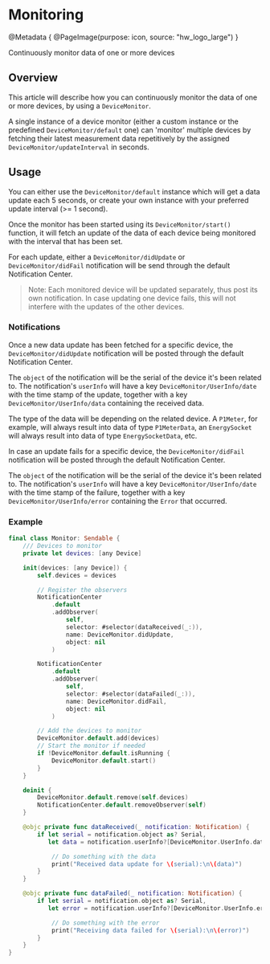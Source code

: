 # Monitoring

@Metadata {
    @PageImage(purpose: icon, source: "hw_logo_large")
}

Continuously monitor data of one or more devices

## Overview

This article will describe how you can continuously monitor the data of one or more devices,
by using a ``DeviceMonitor``.

A single instance of a device monitor (either a custom instance or the predefined 
``DeviceMonitor/default`` one) can 'monitor' multiple devices by fetching their latest
measurement data repetitively by the assigned ``DeviceMonitor/updateInterval`` in seconds.

## Usage

You can either use the ``DeviceMonitor/default`` instance which will get a data update each 5 seconds,
or create your own instance with your preferred update interval (>= 1 second).

Once the monitor has been started using its ``DeviceMonitor/start()`` function, it will fetch 
an update of the data of each device being monitored with the interval that has been set.

For each update, either a ``DeviceMonitor/didUpdate`` or ``DeviceMonitor/didFail`` notification 
will be send through the default Notification Center.

> Note:
Each monitored device will be updated separately, thus post its own notification.
In case updating one device fails, this will not interfere with the updates of the 
other devices.

### Notifications

Once a new data update has been fetched for a specific device, the ``DeviceMonitor/didUpdate``
notification will be posted through the default Notification Center.

The `object` of the notification will be the serial of the device it's been related to.
The notification's `userInfo` will have a key ``DeviceMonitor/UserInfo/date`` with the time stamp of
the update, together with a key ``DeviceMonitor/UserInfo/data`` containing the received data.

The type of the data will be depending on the related device.
A ``P1Meter``, for example, will always result into data of type ``P1MeterData``,
an ``EnergySocket`` will always result into data of type ``EnergySocketData``, etc.

In case an update fails for a specific device, the ``DeviceMonitor/didFail`` notification 
will be posted through the default Notification Center.

The `object` of the notification will be the serial of the device it's been related to.
The notification's `userInfo` will have a key ``DeviceMonitor/UserInfo/date`` with the time stamp 
of the failure, together with a key ``DeviceMonitor/UserInfo/error`` containing the `Error` 
that occurred.

### Example

```swift
final class Monitor: Sendable {
    /// Devices to monitor
    private let devices: [any Device]

    init(devices: [any Device]) {
        self.devices = devices

        // Register the observers
        NotificationCenter
            .default
            .addObserver(
                self,
                selector: #selector(dataReceived(_:)),
                name: DeviceMonitor.didUpdate,
                object: nil
            )

        NotificationCenter
            .default
            .addObserver(
                self,
                selector: #selector(dataFailed(_:)),
                name: DeviceMonitor.didFail,
                object: nil
            )

        // Add the devices to monitor
        DeviceMonitor.default.add(devices)
        // Start the monitor if needed
        if !DeviceMonitor.default.isRunning {
            DeviceMonitor.default.start()
        }
    }

    deinit {
        DeviceMonitor.default.remove(self.devices)
        NotificationCenter.default.removeObserver(self)
    }

    @objc private func dataReceived(_ notification: Notification) {
        if let serial = notification.object as? Serial,
           let data = notification.userInfo?[DeviceMonitor.UserInfo.data] as? (any DeviceData) {

            // Do something with the data
            print("Received data update for \(serial):\n\(data)")
        }
    }

    @objc private func dataFailed(_ notification: Notification) {
        if let serial = notification.object as? Serial,
           let error = notification.userInfo?[DeviceMonitor.UserInfo.error] as? Error {

            // Do something with the error
            print("Receiving data failed for \(serial):\n\(error)")
        }
    }
}
```
